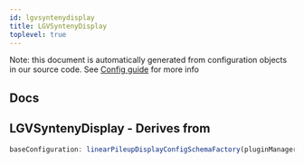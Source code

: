 ```yaml
---
id: lgvsyntenydisplay
title: LGVSyntenyDisplay
toplevel: true
---
```


Note: this document is automatically generated from configuration objects in our
source code. See [Config guide](/docs/config_guide) for more info

## Docs

## LGVSyntenyDisplay - Derives from

```js
baseConfiguration: linearPileupDisplayConfigSchemaFactory(pluginManager)
```

